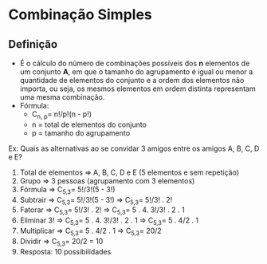 # Combinação Simples

## Definição
- É o cálculo do número de combinações possíveis dos **n** elementos de um conjunto **A**, em que o tamanho do agrupamento é igual ou menor a quantidade de elementos do conjunto e a ordem dos elementos não importa, ou seja, os mesmos elementos em ordem distinta representam uma mesma combinação.
- Fórmula: 
  - C<sub>n, p</sub>= n!/p!(n - p!)
  - n = total de elementos do conjunto
  - p = tamanho do agrupamento

Ex: Quais as alternativas ao se convidar 3 amigos entre os amigos A, B, C, D e E?

1. Total de elementos => A, B, C, D e E (5 elementos e sem repetição)
2. Grupo => 3 pessoas (agrupamento com 3 elementos)
3. Fórmula => C<sub>5,3</sub>= 5!/3!(5 - 3!)
4. Subtrair => C<sub>5,3</sub>= 5!/3!(5 - 3!) => C<sub>5,3</sub>= 5!/3! . 2!
5. Fatorar => C<sub>5,3</sub>= 5!/3! . 2! => C<sub>5,3</sub>= 5 . 4. 3!/3! . 2 . 1
6. Eliminar 3! => C<sub>5,3</sub>= 5 . 4. 3!/3! . 2 . 1 => C<sub>5,3</sub>= 5 . 4/2 . 1
7. Multiplicar => C<sub>5,3</sub>= 5 . 4/2 . 1 => C<sub>5,3</sub>= 20/2
8. Dividir => C<sub>5,3</sub>= 20/2 = 10
9. Resposta: 10 possibilidades
